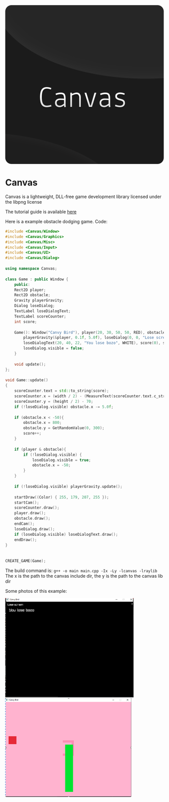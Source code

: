 
<img src="/CanvasLogo.png" />

# Canvas
Canvas is a lightweight, DLL-free game development library licensed under the libpng license

The tutorial guide is available [here](/GUIDE.md)


Here is a example obstacle dodging game.
Code: 
```cpp
#include <Canvas/Window>
#include <Canvas/Graphics>
#include <Canvas/Misc>
#include <Canvas/Input>
#include <Canvas/UI>
#include <Canvas/Dialog>

using namespace Canvas;

class Game : public Window {
    public:
    Rect2D player;
    Rect2D obstacle;
    Gravity playerGravity;
    Dialog loseDialog;
    TextLabel loseDialogText;
    TextLabel scoreCounter;
    int score;

    Game(): Window("Canvy Bird"), player(20, 30, 50, 50, RED), obstacle(800, 0, 50, 300, GREEN),
        playerGravity(&player, 0.1f, 5.0f), loseDialog(0, 0, "Lose screen", 800, 600, BLACK),
        loseDialogText(20, 40, 22, "You lose bozo", WHITE), score(0), scoreCounter(0, 0, 140, "", (Color) { 255, 140, 182, 255 }) {
        loseDialog.visible = false;
    }

    void update();
};

void Game::update()
{
    scoreCounter.text = std::to_string(score);
    scoreCounter.x = (width / 2) - (MeasureText(scoreCounter.text.c_str(), 140) / 2);
    scoreCounter.y = (height / 2) - 70;
    if (!loseDialog.visible) obstacle.x -= 5.0f;

    if (obstacle.x < -50){
        obstacle.x = 800;
        obstacle.y = GetRandomValue(0, 300);
        score++;
    }

    if (player & obstacle){
        if (!loseDialog.visible) { 
            loseDialog.visible = true;
            obstacle.x = -50;
        }
    }

    if (!loseDialog.visible) playerGravity.update();

    startDraw((Color) { 255, 179, 207, 255 });
    startCam();
    scoreCounter.draw();
    player.draw();
    obstacle.draw();
    endCam();
    loseDialog.draw();
    if (loseDialog.visible) loseDialogText.draw();
    endDraw();
}


CREATE_GAME(Game);
```

The build command is: `g++ -o main main.cpp -Ix -Ly -lcanvas -lraylib` The x is the path to the canvas include dir, the y is the path to the canvas lib dir

Some photos of this example:

<img src="/.exph1.PNG"/>

<img src="/.exph2.PNG"/>

